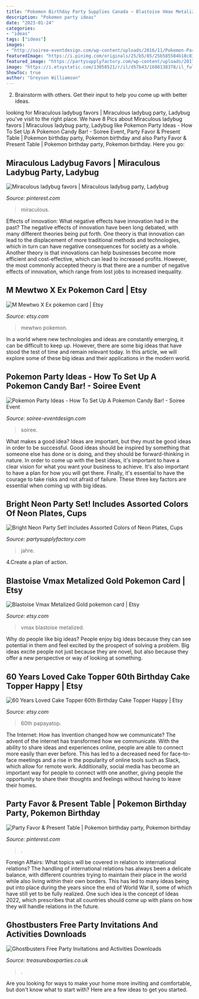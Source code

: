 ```yaml
---
title: "Pokemon Birthday Party Supplies Canada ~ Blastoise Vmax Metalized Gold Pokemon Card"
description: "Pokemon party ideas"
date: "2023-01-24"
categories:
- "ideas"
tags: ["ideas"]
images:
- "http://soiree-eventdesign.com/wp-content/uploads/2016/11/Pokemon-Party-Ideas-Pokemon-Decorations.jpg"
featuredImage: "https://i.pinimg.com/originals/25/b5/85/25b585584b18c818a656a50ce71cd68c.jpg"
featured_image: "https://partysupplyfactory.com/wp-content/uploads/2017/02/81NUTcNIVRL._SL1500_-768x553.jpg"
image: "https://i.etsystatic.com/13058521/r/il/d57b43/1688138378/il_fullxfull.1688138378_4eab.jpg"
ShowToc: true
author: "Greyson Williamson"
---
```



2. Brainstorm with others. Get their input to help you come up with better ideas.

	

		
looking for Miraculous ladybug favors | Miraculous ladybug party, Ladybug you've visit to the right place. We have 8 Pics about Miraculous ladybug favors | Miraculous ladybug party, Ladybug like Pokemon Party Ideas - How To Set Up A Pokemon Candy Bar! - Soiree Event, Party Favor &amp; Present Table | Pokemon birthday party, Pokemon birthday and also Party Favor &amp; Present Table | Pokemon birthday party, Pokemon birthday. Here you go:
		
    
## Miraculous Ladybug Favors | Miraculous Ladybug Party, Ladybug

<img loading=lazy src="https://i.pinimg.com/originals/25/b5/85/25b585584b18c818a656a50ce71cd68c.jpg" onerror="this.onerror=null;this.src='https://tse2.mm.bing.net/th?id=OIP.-kmYbjrSD7ug8hK2GX_fjQHaJ4&amp;pid=15.1';" alt="Miraculous ladybug favors | Miraculous ladybug party, Ladybug">

_Source: pinterest.com_

>miraculous. 

	

Effects of innovation: What negative effects have innovation had in the past?
The negative effects of innovation have been long debated, with many different theories being put forth. One theory is that innovation can lead to the displacement of more traditional methods and technologies, which in turn can have negative consequences for society as a whole. Another theory is that innovations can help businesses become more efficient and cost-effective, which can lead to increased profits. However, the most commonly accepted theory is that there are a number of negative effects of innovation, which range from lost jobs to increased inequality.

    
## M Mewtwo X Ex Pokemon Card | Etsy

<img loading=lazy src="https://i.etsystatic.com/22089514/r/il/f54d8f/2285785019/il_794xN.2285785019_fw77.jpg" onerror="this.onerror=null;this.src='https://tse3.mm.bing.net/th?id=OIP.jdl56ywsiDsek2r_Nfn9UwHaKX&amp;pid=15.1';" alt="M Mewtwo X Ex pokemon card | Etsy">

_Source: etsy.com_

>mewtwo pokemon. 

	

In a world where new technologies and ideas are constantly emerging, it can be difficult to keep up. However, there are some big ideas that have stood the test of time and remain relevant today. In this article, we will explore some of these big ideas and their applications in the modern world.

    
## Pokemon Party Ideas - How To Set Up A Pokemon Candy Bar! - Soiree Event

<img loading=lazy src="http://soiree-eventdesign.com/wp-content/uploads/2016/11/Pokemon-Party-Ideas-Pokemon-Decorations.jpg" onerror="this.onerror=null;this.src='https://tse4.mm.bing.net/th?id=OIP.hU792dirQV0aSB_ZtYJCDgHaLD&amp;pid=15.1';" alt="Pokemon Party Ideas - How To Set Up A Pokemon Candy Bar! - Soiree Event">

_Source: soiree-eventdesign.com_

>soiree. 

	

What makes a good idea?
Ideas are important, but they must be good ideas in order to be successful. Good ideas should be inspired by something that someone else has done or is doing, and they should be forward-thinking in nature. In order to come up with the best ideas, it's important to have a clear vision for what you want your business to achieve. It's also important to have a plan for how you will get there. Finally, it's essential to have the courage to take risks and not afraid of failure. These three key factors are essential when coming up with big ideas.

    
## Bright Neon Party Set! Includes Assorted Colors Of Neon Plates, Cups

<img loading=lazy src="https://partysupplyfactory.com/wp-content/uploads/2017/02/81NUTcNIVRL._SL1500_-768x553.jpg" onerror="this.onerror=null;this.src='https://tse3.mm.bing.net/th?id=OIP.FgCq1st20qMC5a_bIFML-QHaFV&amp;pid=15.1';" alt="Bright Neon Party Set! Includes Assorted Colors of Neon Plates, Cups">

_Source: partysupplyfactory.com_

>jahre. 

	

4.Create a plan of action.

    
## Blastoise Vmax Metalized Gold Pokemon Card | Etsy

<img loading=lazy src="https://i.etsystatic.com/23255872/r/il/916dc7/2789689296/il_1588xN.2789689296_henv.jpg" onerror="this.onerror=null;this.src='https://tse3.mm.bing.net/th?id=OIP.YZezgnUyjDBrNP0uQzxW9AHaJ3&amp;pid=15.1';" alt="Blastoise Vmax Metalized Gold pokemon card | Etsy">

_Source: etsy.com_

>vmax blastoise metalized. 

	

Why do people like big ideas?
People enjoy big ideas because they can see potential in them and feel excited by the prospect of solving a problem. Big ideas excite people not just because they are novel, but also because they offer a new perspective or way of looking at something.

    
## 60 Years Loved Cake Topper 60th Birthday Cake Topper Happy | Etsy

<img loading=lazy src="https://i.etsystatic.com/13058521/r/il/d57b43/1688138378/il_fullxfull.1688138378_4eab.jpg" onerror="this.onerror=null;this.src='https://tse4.mm.bing.net/th?id=OIP.ob1pY6RsvqmdJv4HLQJ8jgHaHa&amp;pid=15.1';" alt="60 Years Loved Cake Topper 60th Birthday Cake Topper Happy | Etsy">

_Source: etsy.com_

>60th papayatop. 

	

The Internet: How has Invention changed how we communicate?
The advent of the internet has transformed how we communicate. With the ability to share ideas and experiences online, people are able to connect more easily than ever before. This has led to a decreased need for face-to-face meetings and a rise in the popularity of online tools such as Slack, which allow for remote work. Additionally, social media has become an important way for people to connect with one another, giving people the opportunity to share their thoughts and feelings without having to leave their homes.

    
## Party Favor &amp; Present Table | Pokemon Birthday Party, Pokemon Birthday

<img loading=lazy src="https://i.pinimg.com/736x/69/27/ca/6927cae410dac44c38e632f7acf2345d--party-favors-presents.jpg" onerror="this.onerror=null;this.src='https://tse4.mm.bing.net/th?id=OIP.UxLbvyw_j4-JSXEdoLCmmAHaFj&amp;pid=15.1';" alt="Party Favor &amp; Present Table | Pokemon birthday party, Pokemon birthday">

_Source: pinterest.com_

>. 

	

Foreign Affairs: What topics will be covered in relation to international relations?
The handling of international relations has always been a delicate balance, with different countries trying to maintain their place in the world while also living within their own borders. This has led to many ideas being put into place during the years since the end of World War II, some of which have still yet to be fully realized. One such idea is the concept of Ideas 2022, which prescribes that all countries should come up with plans on how they will handle relations in the future.

    
## Ghostbusters Free Party Invitations And Activities Downloads

<img loading=lazy src="http://www.treasureboxparties.co.uk/wp-content/uploads/2019/01/Ghostbusters-Party-Invitation-thumb.jpg" onerror="this.onerror=null;this.src='https://tse2.mm.bing.net/th?id=OIP.aKi2hjx8qdmt2khtrciKEQAAAA&amp;pid=15.1';" alt="Ghostbusters Free Party Invitations and Activities Downloads">

_Source: treasureboxparties.co.uk_

>. 

	

Are you looking for ways to make your home more inviting and comfortable, but don't know what to start with? Here are a few ideas to get you started. 

